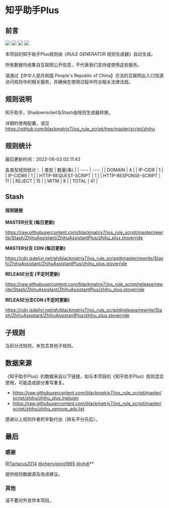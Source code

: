 # 知乎助手Plus

## 前言

![](https://shields.io/badge/-移除重复规则-ff69b4) ![](https://shields.io/badge/-MITM--HOSTNAME合并-brightgreen) ![](https://shields.io/badge/-Stash定制化规则-7cd1e3) ![](https://shields.io/badge/-URL--REGEX转REWRITE-945431) 

本项目的知乎助手Plus规则由《RULE GENERATOR 规则生成器》自动生成。

所有数据均收集自互联网公开信息，不代表我们支持或使用这些服务。

请通过【中华人民共和国 People's Republic of China】合法的互联网出入口信道访问规则中的相关服务，并确保在使用过程中符合相关法律法规。
## 规则说明
知乎助手，Shadowrocket与Stash由规则生成器转换。

详细的使用配置，请见 https://github.com/blackmatrix7/ios_rule_script/tree/master/script/zhihu

## 规则统计

最后更新时间：2022-06-03 02:11:43

各类型规则统计：
| 类型 | 数量(条)  | 
| ---- | ----  |
| DOMAIN | 4  | 
| IP-CIDR | 1  | 
| IP-CIDR6 | 1  | 
| HTTP-REQUEST-SCRIPT | 1  | 
| HTTP-RESPONSE-SCRIPT | 11  | 
| REJECT | 15  | 
| MITM | 8  | 
| TOTAL | 41  | 


## Stash 

#### 规则链接
**MASTER分支 (每日更新)**

https://raw.githubusercontent.com/blackmatrix7/ios_rule_script/master/rewrite/Stash/ZhihuAssistant/ZhihuAssistantPlus/zhihu_plus.stoverride

**MASTER分支 CDN (每日更新)**

https://cdn.jsdelivr.net/gh/blackmatrix7/ios_rule_script@master/rewrite/Stash/ZhihuAssistant/ZhihuAssistantPlus/zhihu_plus.stoverride

**RELEASE分支 (不定时更新)**

https://raw.githubusercontent.com/blackmatrix7/ios_rule_script/release/rewrite/Stash/ZhihuAssistant/ZhihuAssistantPlus/zhihu_plus.stoverride

**RELEASE分支CDN (不定时更新)**

https://cdn.jsdelivr.net/gh/blackmatrix7/ios_rule_script@release/rewrite/Stash/ZhihuAssistant/ZhihuAssistantPlus/zhihu_plus.stoverride

## 子规则

当前分流规则，未包含其他子规则。


## 数据来源

《知乎助手Plus》的数据来自以下链接，如与本项目的《知乎助手Plus》规则混合使用，可能造成部分重写重复。

- https://raw.githubusercontent.com/blackmatrix7/ios_rule_script/master/script/zhihu/zhihu_plus.lnplugin
- https://raw.githubusercontent.com/blackmatrix7/ios_rule_script/master/script/zhihu/zhihu_remove_ads.list


感谢以上规则作者的辛勤付出（排名不分先后）。

## 最后

### 感谢

[@Tartarus2014](https://github.com/Tartarus2014)  [@chenyiping1995](https://github.com/chenyiping1995) [@vhdj](https://github.com/vhdj)**

提供规则数据源及改进建议。

### 其他

请不要对外宣传本项目。